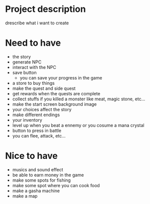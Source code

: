 # Project description

drescribe what i want to create

# Need to have

- the story
- generate NPC
- interact with the NPC
- save button
  - you can save your progress in the game
- a store to buy things
- make the quest and side quest
- get rewards when the quests are complete
- collect stuffs if you killed a monster like meat, magic stone, etc...
- make the start screen background image
- your choices affect the story
- make different endings
- your inventory
- level up when you beat a ennemy or you cosume a mana crystal
- button to press in battle
 - you can flee, attack, etc...

# Nice to have

- musics and sound effect
- be able to earn money in the game
- make some spots for fishing
- make some spot where you can cook food
- make a gasha machine
- make a map
